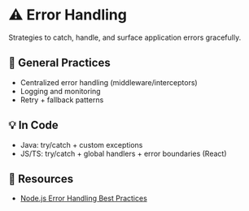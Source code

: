 # ⚠️ Error Handling

Strategies to catch, handle, and surface application errors gracefully.

## 🔁 General Practices

- Centralized error handling (middleware/interceptors)
- Logging and monitoring
- Retry + fallback patterns

## 💡 In Code

- Java: try/catch + custom exceptions
- JS/TS: try/catch + global handlers + error boundaries (React)

## 📘 Resources

- [Node.js Error Handling Best Practices](https://github.com/goldbergyoni/nodebestpractices#3-error-handling)
